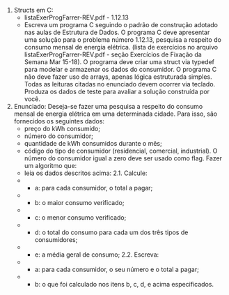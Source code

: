 1. Structs em C:
    - listaExerProgFarrer-REV.pdf -  1.12.13
    - Escreva um programa C seguindo o padrão de construção adotado nas aulas de Estrutura
    de Dados. O programa C deve apresentar uma solução para o problema número 1.12.13,
    pesquisa a respeito do consumo mensal de energia elétrica. (lista de exercícios no arquivo
    listaExerProgFarrer-REV.pdf - seção Exercícios de Fixação da Semana Mar 15-18).
    O programa deve criar uma struct via typedef para modelar e armazenar os dados do
    consumidor.
    O programa C não deve fazer uso de arrays, apenas lógica estruturada simples. Todas as
    leituras citadas no enunciado devem ocorrer via teclado.
    Produza os dados de teste para avaliar a solução construída por você.
2. Enunciado:
    Deseja-se fazer uma pesquisa a respeito do consumo mensal de energia elétrica em 
    uma determinada cidade. Para isso, são fornecidos os seguintes dados:
    - preço do kWh consumido;
    - número do consumidor;
    - quantidade de kWh consumidos durante o mês;
    - código do tipo de consumidor (residencial, comercial, industrial).
    O número do consumidor igual a zero deve ser usado como flag. Fazer um algoritmo que:
    - leia os dados descritos acima:
    2.1. Calcule:
    - - a: para cada consumidor, o total a pagar;
    - - b: o maior consumo verificado;
    - - c: o menor consumo verificado;
    - - d: o total do consumo para cada um dos três tipos de consumidores;
    - - e: a média geral de consumo;
    2.2. Escreva:
    - - a: para cada consumidor, o seu número e o total a pagar;
    - - b: o que foi calculado nos itens b, c, d, e acima especificados.
